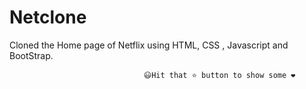 # Netclone
Cloned the Home page of Netflix using HTML, CSS , Javascript and BootStrap.

                                  😃Hit that ⭐ button to show some ❤️
